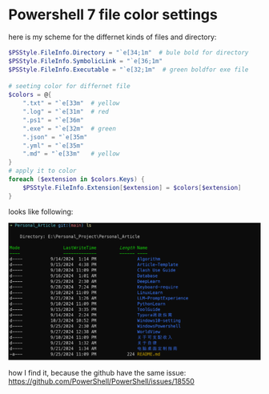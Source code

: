 # Powershell 7 file color settings

here is my scheme for the differnet kinds of files and directory:
```powershell
$PSStyle.FileInfo.Directory = "`e[34;1m"  # bule bold for directory
$PSStyle.FileInfo.SymbolicLink = "`e[36;1m" 
$PSStyle.FileInfo.Executable = "`e[32;1m"  # green boldfor exe file

# seeting color for differnet file
$colors = @{
    ".txt" = "`e[33m"  # yellow
    ".log" = "`e[31m"  # red
    ".ps1" = "`e[36m"  
    ".exe" = "`e[32m"  # green
    ".json" = "`e[35m"  
    ".yml" = "`e[35m"  
    ".md" = "`e[33m"   # yellow
}
# apply it to color
foreach ($extension in $colors.Keys) {
    $PSStyle.FileInfo.Extension[$extension] = $colors[$extension]
}
```

looks like following:

![powershell-file-display-color](./images/file-color-example.png)

how I find it, because the github have the same issue: https://github.com/PowerShell/PowerShell/issues/18550




